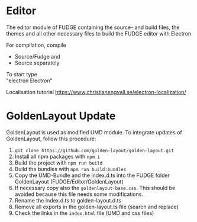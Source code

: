 # Editor
The editor module of FUDGE containing the source- and build files, the themes and all other necessary files to build the FUDGE editor with Electron

For compilation, compile
- Source/Fudge and
- Source
separately

To start type  
"electron Electron"


Localisation tutorial
https://www.christianengvall.se/electron-localization/



# GoldenLayout Update
GoldenLayout is used as modified UMD module. To integrate updates of GoldenLayout, follow this procedure:
1. `git clone https://github.com/golden-layout/golden-layout.git`
2. Install all npm packages with `npm i`
3. Build the project with `npm run build`
4. Build the bundles with `npm run build:bundles`
5. Copy the UMD-Bundle and the index.d.ts into the FUDGE folder GoldenLayout (FUDGE/Editor/GoldenLayout)
6. If necessary copy also the `goldenlayout-base.css`. 
This should be avoided because this file needs some modifications. 
7. Rename the index.d.ts to golden-layout.d.ts
8. Remove all exports in the golden-layout.ts file (search and replace)
9. Check the links in the `index.html` file (UMD and css files)
